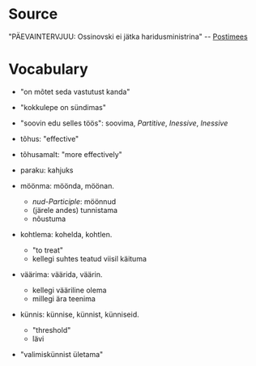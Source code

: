 # Source

"PÄEVAINTERVJUU: Ossinovski ei jätka haridusministrina" -- [Postimees][1]

[1]: http://majandus24.postimees.ee/3142369/millal-saab-kreekal-raha-otsa 

# Vocabulary

- "on mõtet seda vastutust kanda"

- "kokkulepe on sündimas"

- "soovin edu selles töös": soovima, *Partitive*, *Inessive*, *Inessive*

- tõhus: "effective"

- tõhusamalt: "more effectively"

- paraku: kahjuks

- möönma: möönda, möönan.
  - *nud-Participle*: möönnud
  - (järele andes) tunnistama
  - nõustuma

- kohtlema: kohelda, kohtlen.
  - "to treat"
  - kellegi suhtes teatud viisil käituma

- väärima: väärida, väärin.
  - kellegi vääriline olema
  - millegi ära teenima

- künnis: künnise, künnist, künniseid.
  - "threshold"
  - lävi

- "valimiskünnist ületama"

